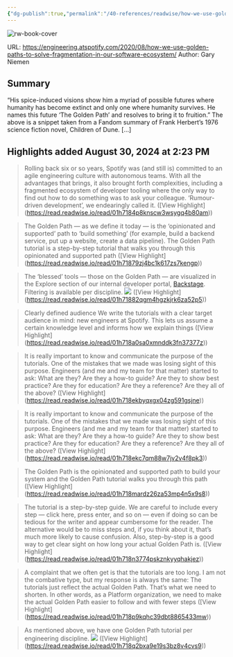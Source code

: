 ```yaml
---
{"dg-publish":true,"permalink":"/40-references/readwise/how-we-use-golden-paths-to-solve-fragmentation-in-our-software-ecosystem/","tags":["rw/articles"]}
---
```


![rw-book-cover](https://storage.googleapis.com/production-eng/1/2020/08/8d67f977-golden-paths_01b.png)
  
URL: https://engineering.atspotify.com/2020/08/how-we-use-golden-paths-to-solve-fragmentation-in-our-software-ecosystem/
Author: Gary Niemen

## Summary

“His spice-induced visions show him a myriad of possible futures where humanity has become extinct and only one where humanity survives. He names this future ‘The Golden Path’ and resolves to bring it to fruition.” The above is a snippet taken from a Fandom summary of Frank Herbert’s 1976 science fiction novel, Children of Dune. [...]

## Highlights added August 30, 2024 at 2:23 PM
>Rolling back six or so years, Spotify was (and still is) committed to an agile engineering culture with autonomous teams. With all the advantages that brings, it also brought forth complexities, including a fragmented ecosystem of developer tooling where the only way to find out how to do something was to ask your colleague. ‘Rumour-driven development’, we endearingly called it. ([View Highlight] (https://read.readwise.io/read/01h7184p8knscw3wsygq4b80am))


>The Golden Path — as we define it today — is the ‘opinionated and supported’ path to ‘build something’ (for example, build a backend service, put up a website, create a data pipeline). The Golden Path tutorial is a step-by-step tutorial that walks you through this opinionated and supported path ([View Highlight] (https://read.readwise.io/read/01h71879zj4bc1k617zs7kengp))


>The ‘blessed’ tools — those on the Golden Path — are visualized in the Explore section of our internal developer portal, [Backstage](https://backstage.io/). Filtering is available per discipline.
>![](https://storage.googleapis.com/production-eng/1/2020/08/7c939580-golden-paths_infrastructure-and-tooling.png) ([View Highlight] (https://read.readwise.io/read/01h71882qgm4hgzkjrk6za52p5))


>Clearly defined audience
>We write the tutorials with a clear target audience in mind: new engineers at Spotify. This lets us assume a certain knowledge level and informs how we explain things ([View Highlight] (https://read.readwise.io/read/01h718a0sa0xmnddk3fn37377z))


>It is really important to know and communicate the purpose of the tutorials. One of the mistakes that we made was losing sight of this purpose. Engineers (and me and my team for that matter) started to ask: What are they? Are they a how-to guide? Are they to show best practice? Are they for education? Are they a reference? Are they all of the above? ([View Highlight] (https://read.readwise.io/read/01h718ekbyqxgx04zg591gsjne))


>It is really important to know and communicate the purpose of the tutorials. One of the mistakes that we made was losing sight of this purpose. Engineers (and me and my team for that matter) started to ask: What are they? Are they a how-to guide? Are they to show best practice? Are they for education? Are they a reference? Are they all of the above? ([View Highlight] (https://read.readwise.io/read/01h718ekc7qm88w7jv2v4f8pk3))


>The Golden Path is the opinionated and supported path to build your system and the Golden Path tutorial walks you through this path ([View Highlight] (https://read.readwise.io/read/01h718mardz26za53mp4n5x9s8))


>The tutorial is a step-by-step guide. We are careful to include every step — click here, press enter, and so on — even if doing so can be tedious for the writer and appear cumbersome for the reader. The alternative would be to miss steps and, if you think about it, that’s much more likely to cause confusion. Also, step-by-step is a good way to get clear sight on how long your actual Golden Path is. ([View Highlight] (https://read.readwise.io/read/01h718n3774pskznkyyqhakjez))


>A complaint that we often get is that the tutorials are too long. I am not the combative type, but my response is always the same: The tutorials just reflect the actual Golden Path. That’s what we need to shorten. In other words, as a Platform organization, we need to make the actual Golden Path easier to follow and with fewer steps ([View Highlight] (https://read.readwise.io/read/01h718p9kqhc39dbt8865433mw))


>As mentioned above, we have one Golden Path tutorial per engineering discipline.
>![](https://storage.googleapis.com/production-eng/1/2020/08/eef8c0dd-golden-path_getting-started.png) ([View Highlight] (https://read.readwise.io/read/01h718q2bxa9e19s3bz8v4cvs9))



